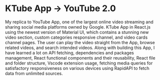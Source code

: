 # KTube App -> YouTube 2.0
My replica to YouTube App, one of the largest online video streaming and sharing social media platforms owned by Google. KTube App in React.js using the newest version of Material UI, which contains a stunning new video section, custom categories responsive channel, and video cards channel pages. The user can play the video straight from the App, browse related videos, and search intended videos. Along with building this App, I have learned a lot on API fetching, dependencies and packages management, React functional components and their reusability, React file and folder structure, Vscode extension usage, fetching media queries for satisfactory responsiveness on various devices using RapidAPI to fetch data from unlimited sources.
